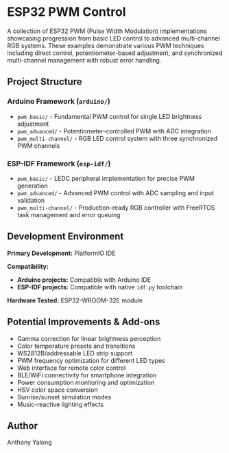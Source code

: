 # ESP32 PWM Control
A collection of ESP32 PWM (Pulse Width Modulation) implementations showcasing progression from basic LED control to advanced multi-channel RGB systems. These examples demonstrate various PWM techniques including direct control, potentiometer-based adjustment, and synchronized multi-channel management with robust error handling.

## Project Structure
### Arduino Framework (`arduino/`)
* `pwm_basic/` - Fundamental PWM control for single LED brightness adjustment
* `pwm_advanced/` - Potentiometer-controlled PWM with ADC integration
* `pwm_multi-channel/` - RGB LED control system with three synchronized PWM channels

### ESP-IDF Framework (`esp-idf/`)
* `pwm_basic/` - LEDC peripheral implementation for precise PWM generation
* `pwm_advanced/` - Advanced PWM control with ADC sampling and input validation
* `pwm_multi-channel/` - Production-ready RGB controller with FreeRTOS task management and error queuing

## Development Environment
**Primary Development:** PlatformIO IDE

**Compatibility:**
* **Arduino projects:** Compatible with Arduino IDE
* **ESP-IDF projects:** Compatible with native `idf.py` toolchain

**Hardware Tested:** ESP32-WROOM-32E module

## Potential Improvements & Add-ons
* Gamma correction for linear brightness perception
* Color temperature presets and transitions
* WS2812B/addressable LED strip support
* PWM frequency optimization for different LED types
* Web interface for remote color control
* BLE/WiFi connectivity for smartphone integration
* Power consumption monitoring and optimization
* HSV color space conversion
* Sunrise/sunset simulation modes
* Music-reactive lighting effects

## Author
Anthony Yalong